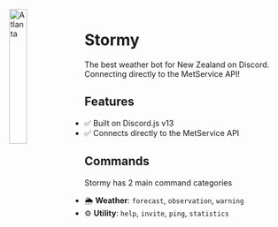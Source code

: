 <img width="25%" height="25%" align="left" style="float: left; margin: 0 10px 0 0;" alt="Atlanta" src="https://cdn.discordapp.com/emojis/879598918919393310.png?v=1">

# Stormy
The best weather bot for New Zealand on Discord. Connecting directly to the MetService API!


## Features

* ✅ Built on Discord.js v13
* ✅ Connects directly to the MetService API

## Commands

Stormy has 2 main command categories

*   🌦️ **Weather**: `forecast`, `observation`, `warning`
*   ⚙️ **Utility**: `help`, `invite`, `ping`, `statistics`
